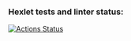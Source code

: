 ### Hexlet tests and linter status:
[![Actions Status](https://github.com/garryfisher/python-project-50/workflows/hexlet-check/badge.svg)](https://github.com/garryfisher/python-project-50/actions)